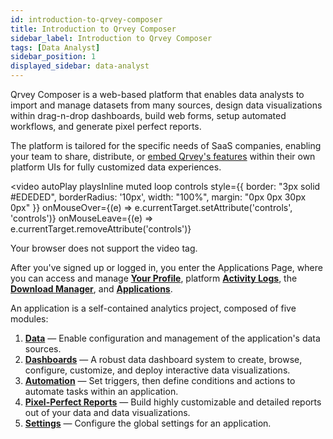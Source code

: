 ```yaml
---
id: introduction-to-qrvey-composer
title: Introduction to Qrvey Composer
sidebar_label: Introduction to Qrvey Composer
tags: [Data Analyst]
sidebar_position: 1
displayed_sidebar: data-analyst
---
```


Qrvey Composer is a web-based platform that enables data analysts to import and manage datasets from many sources, design data visualizations within drag-n-drop dashboards, build web forms, setup automated workflows, and generate pixel perfect reports.

The platform is tailored for the specific needs of SaaS companies, enabling your team to share, distribute, or [embed Qrvey's features](../software-developer/04-Embedding%20Qrvey%20Widgets/widget-quick-start-guide.md) within their own platform UIs for fully customized data experiences.

<video 
    autoPlay playsInline muted loop controls
    style={{ border: "3px solid #EDEDED", borderRadius: '10px', width: "100%", margin: "0px 0px 30px 0px" }}
    onMouseOver={(e) => e.currentTarget.setAttribute('controls', 'controls')}
    onMouseLeave={(e) => e.currentTarget.removeAttribute('controls')}
>
  <source src="/qrvey-app-modules-20240409.mp4" type="video/mp4" />
  Your browser does not support the video tag.
</video>

After you've signed up or logged in, you enter the Applications Page, where you can access and manage **[Your Profile](../composer/manage-your-profile.md)**, platform **[Activity Logs](../composer/activity-log.md)**, the **[Download Manager](../composer/download-manager.md)**, and **[Applications](../composer/04-Managing%20Applications/overview-of-applications.md)**.

An application is a self-contained analytics project, composed of five modules:

1. **[Data](./05-Working%20with%20Data/introduction-to-data-in-qrvey.md)** — Enable configuration and management of the application's data sources.
2. **[Dashboards](./06-Building%20Dashboards/overview-of-dashboards.md)** — A robust data dashboard system to create, browse, configure, customize, and deploy interactive data visualizations.
3. **[Automation](./09-Automation/overview-of-automation.md)** — Set triggers, then define conditions and actions to automate tasks within an application.
4. **[Pixel-Perfect Reports](./10-Pixel-perfect%20Reports/overview-of-pixel-perfect-reports.md)** — Build highly customizable and detailed reports out of your data and data visualizations.
5. **[Settings](../composer/04-Managing%20Applications/overview-of-settings.md)** — Configure the global settings for an application.